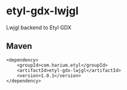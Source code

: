 # etyl-gdx-lwjgl
Lwjgl backend to Etyl GDX

## Maven
```
<dependency>
    <groupId>com.harium.etyl</groupId>
    <artifactId>etyl-gdx-lwjgl</artifactId>
    <version>1.0.1</version>
</dependency>
```

